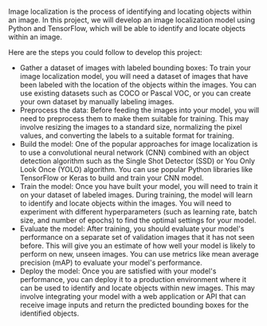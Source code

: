 Image localization is the process of identifying and locating objects within an image. In this project, we will develop an image localization model using Python and TensorFlow, which will be able to identify and locate objects within an image.

Here are the steps you could follow to develop this project:
* Gather a dataset of images with labeled bounding boxes: To train your image localization model, you will need a dataset of images that have been labeled with the location of the objects within the images. You can use existing datasets such as COCO or Pascal VOC, or you can create your own dataset by manually labeling images.
* Preprocess the data: Before feeding the images into your model, you will need to preprocess them to make them suitable for training. This may involve resizing the images to a standard size, normalizing the pixel values, and converting the labels to a suitable format for training.
* Build the model: One of the popular approaches for image localization is to use a convolutional neural network (CNN) combined with an object detection algorithm such as the Single Shot Detector (SSD) or You Only Look Once (YOLO) algorithm. You can use popular Python libraries like TensorFlow or Keras to build and train your CNN model.
* Train the model: Once you have built your model, you will need to train it on your dataset of labeled images. During training, the model will learn to identify and locate objects within the images. You will need to experiment with different hyperparameters (such as learning rate, batch size, and number of epochs) to find the optimal settings for your model.
* Evaluate the model: After training, you should evaluate your model's performance on a separate set of validation images that it has not seen before. This will give you an estimate of how well your model is likely to perform on new, unseen images. You can use metrics like mean average precision (mAP) to evaluate your model's performance.
* Deploy the model: Once you are satisfied with your model's performance, you can deploy it to a production environment where it can be used to identify and locate objects within new images. This may involve integrating your model with a web application or API that can receive image inputs and return the predicted bounding boxes for the identified objects.
